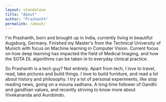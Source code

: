 ```yaml
---
layout: standalone 
title: "About"
author: "Prashanth"
permalink: /about/
---
```


I'm Prashanth, born and brought up in India, currently living in beautiful Augsburg, Germany. 
Finished my Master's from the Technical University of Munich with focus on Machine learning in Computer Vision.
Current focus on how deep learning has impacted the field of Medical Imaging, and how the SOTA DL algorithms can be taken in to everyday clinical practice. 

So Prashanth is a tech guy? Not entirely. Apart from tech, I love to travel, read, take pictures and build things. 
I love to build furniture, and read a lot about history and philosophy. I try a lot of personal experiments, like stop reading news, going on a mouna sadhana. A long time follower of Gandhi and gandhian values, and recently striving to know more about Vivekananda and Aurobindo.
